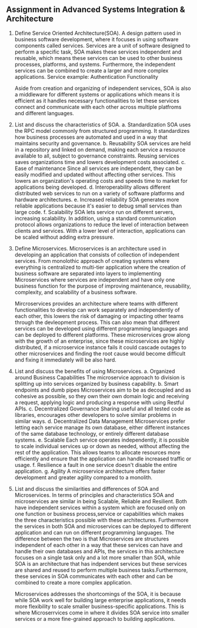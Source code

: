 ## Assignment in Advanced Systems Integration & Architecture
1. Define Service Oriented Architecture(SOA).
    A design pattern used in business software development, where it focuses in using software components called services. Services are a unit of software designed to perform a specific task, SOA makes these services independent and reusable, which means these services can be used to other business processes, platforms, and systems. Furthermore, the independent services can be combined to create a larger and more complex applications. Service example: Authentication Functionality
        
    Aside from creation and organizing of independent services, SOA is also a middleware for different systems or applications which means it is efficient as it handles necessary functionalities to let these services connect and communicate with each other across multiple platfroms and different languages. 
2. List and discuss the characteristics of SOA.
    a. Standardization
      SOA uses the RPC model commonly from structured programming. It standardizes how business processes are automated and used in a way that maintains security and governance.
    b. Reusability
      SOA services are held in a repository and linked on demand, making each service a resource available to all, subject to governance constraints. Reusing services saves organizations time and lowers development costs associated.
    c. Ease of maintenance
      Since all services are independent, they can be easily modified and updated without affecting other services. This lowers an organization's operating costs and speeds time to market for applications being developed.
    d. Interoperability
      allows different distributed web services to run on a variety of software platforms and hardware architectures.
    e. Increased reliability
      SOA generates more reliable applications because it's easier to debug small services than large code.
    f. Scalability
      SOA lets service run on different servers, increasing scalability. In addition, using a standard communication protocol allows organizations to reduce the level of interaction between clients and services. With a lower level of interaction, applications can be scaled without adding extra pressure.
3. Define Microservices.
    Microservices is an architecture used in developing an application that consists of collection of independent services. From monolothic approach of creating systems where everything is centralized to multi-tier application where the creation of business software are separated into layers to implementing Microservices where services are independent and have only one business function for the purpose of improving maintenance, reusability, complexity, and scalability of a business software.
    
    Mircroservices provides an architecture where teams with different functionalities to develop can work separately and independently of each other, this lowers the risk of damaging or impacting other teams through the devleopment process. This can also mean that different services can be developed using different programming languages and can be deployed to different platforms. These microservices grow along with the growth of an enterprise, since these microservices are highly distributed, if a microservice instance fails it could cascade outages to other microservices and finding the root cause would become difficult and fixing it immediately will be also hard.  
4. List and discuss the benefits of using Microservices.
    a. Organized around Business Capabilities 
      The microservice approach to division is splitting up into services organized by business capability.
    b. Smart endpoints and dumb pipes
      Microservices aim to be as decoupled and as cohesive as possible, so they own their own domain logic and receiving a request, applying logic and producing a response with using Restful APIs.
    c. Decentralized Governance
      Sharing useful and all tested code as libraries, encourages other developers to solve similar problems in similar ways.
    d. Decentralized Data Management
      Microservices prefer letting each service manage its own database, either different instances of the same database technology, or entirely different database systems. 
    e. Scalable
       Each service operates independently, it is possible to scale individual services up or down as needed, without affecting the rest of the application. This allows teams to allocate resources more efficiently and ensure that the application can handle increased traffic or usage.
    f. Resilience
       a fault in one service doesn't disable the entire application.
    g. Agility
       A microservice architecture offers faster development and greater agility compared to a      monolith.
5. List and discuss the similarities and differences of SOA and Microservices.
     In terms of principles and characteristics SOA and microservices are similar in being Scalable, Reliable and Resilient. Both have independent services within a system which are focused only on one function or business process,service or capabilities which makes the three characteristics possible with these architectures. Furthermore the services in both SOA and microservices can be deployed to different application and can run on different programming languages. The difference between the two is that Microservices are structures independent of each other in a way that these services can have and handle their own databases and APIs, the services in this architecture focuses on a single task only and a lot more smaller than SOA, while SOA is an architecture that has indpendent services but these services are shared and reused to perform multiple business tasks.Furthermore, these services in SOA communicates with each other and can be combined to create a more complex application. 

    Microservices addresses the shortcomings of the SOA, it is because while SOA  work well for building large enterprise applications, it needs more flexibility to scale smaller business-specific applications. This is where Microserrvices come in where it divides SOA service into smaller services or a more fine-grained approach to building applications.  
